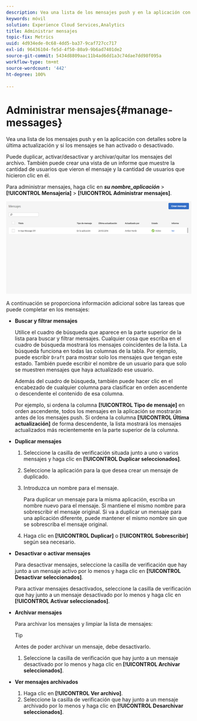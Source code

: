 ```yaml
---
description: Vea una lista de los mensajes push y en la aplicación con detalles sobre la última actualización y el estado activo o desactivado de cada mensaje.
keywords: móvil
solution: Experience Cloud Services,Analytics
title: Administrar mensajes
topic-fix: Metrics
uuid: 4d934ede-0c68-4dd5-ba37-9caf727cc717
exl-id: 96436104-fe5d-4f50-80a9-9b6ad7401de2
source-git-commit: 5434d8809aac11b4ad6dd1a3c74dae7dd98f095a
workflow-type: tm+mt
source-wordcount: '442'
ht-degree: 100%

---
```


# Administrar mensajes{#manage-messages}

Vea una lista de los mensajes push y en la aplicación con detalles sobre la última actualización y si los mensajes se han activado o desactivado.

Puede duplicar, activar/desactivar y archivar/quitar los mensajes del archivo. También puede crear una vista de un informe que muestre la cantidad de usuarios que vieron el mensaje y la cantidad de usuarios que hicieron clic en él.

Para administrar mensajes, haga clic en ***su nombre_aplicación*** > **[!UICONTROL Mensajería]** > **[!UICONTROL Administrar mensajes]**.

![](assets/manage_messages.png)

A continuación se proporciona información adicional sobre las tareas que puede completar en los mensajes:

* **Buscar y filtrar mensajes**

   Utilice el cuadro de búsqueda que aparece en la parte superior de la lista para buscar y filtrar mensajes. Cualquier cosa que escriba en el cuadro de búsqueda mostrará los mensajes coincidentes de la lista. La búsqueda funciona en todas las columnas de la tabla. Por ejemplo, puede escribir  `Draft` para mostrar solo los mensajes que tengan este estado. También puede escribir el nombre de un usuario para que solo se muestren mensajes que haya actualizado ese usuario.

   Además del cuadro de búsqueda, también puede hacer clic en el encabezado de cualquier columna para clasificar en orden ascendente o descendente el contenido de esa columna.

   Por ejemplo, si ordena la columna **[!UICONTROL Tipo de mensaje]** en orden ascendente, todos los mensajes en la aplicación se mostrarán antes de los mensajes push. Si ordena la columna **[!UICONTROL Última actualización]** de forma descendente, la lista mostrará los mensajes actualizados más recientemente en la parte superior de la columna.

* **Duplicar mensajes**

   1. Seleccione la casilla de verificación situada junto a uno o varios mensajes y haga clic en **[!UICONTROL Duplicar seleccionados]**.
   1. Seleccione la aplicación para la que desea crear un mensaje de duplicado.
   1. Introduzca un nombre para el mensaje.

      Para duplicar un mensaje para la misma aplicación, escriba un nombre nuevo para el mensaje. Si mantiene el mismo nombre para sobrescribir el mensaje original. Si va a duplicar un mensaje para una aplicación diferente, puede mantener el mismo nombre sin que se sobrescriba el mensaje original.

   1. Haga clic en **[!UICONTROL Duplicar]** o **[!UICONTROL Sobrescribir]** según sea necesario.

* **Desactivar o activar mensajes**

   Para desactivar mensajes, seleccione la casilla de verificación que hay junto a un mensaje activo por lo menos y haga clic en **[!UICONTROL Desactivar seleccionados]**.

   Para activar mensajes desactivados, seleccione la casilla de verificación que hay junto a un mensaje desactivado por lo menos y haga clic en **[!UICONTROL Activar seleccionados]**.

* **Archivar mensajes**

   Para archivar los mensajes y limpiar la lista de mensajes:

   >[!TIP]
   >
   >Antes de poder archivar un mensaje, debe desactivarlo.

   1. Seleccione la casilla de verificación que hay junto a un mensaje desactivado por lo menos y haga clic en **[!UICONTROL Archivar seleccionados]**.

* **Ver mensajes archivados**

   1. Haga clic en **[!UICONTROL Ver archivo]**.
   1. Seleccione la casilla de verificación que hay junto a un mensaje archivado por lo menos y haga clic en **[!UICONTROL Desarchivar seleccionados]**.
